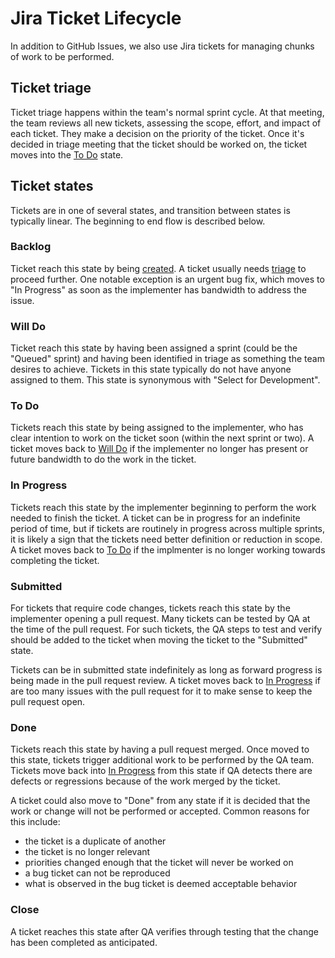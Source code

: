 # Jira Ticket Lifecycle

In addition to GitHub Issues, we also use Jira tickets for managing chunks of work to be performed.

## Ticket triage

Ticket triage happens within the team's normal sprint cycle. At that meeting, the team reviews all new tickets, assessing the scope, effort, and impact of each ticket. They make a decision on the priority of the ticket. Once it's decided in triage meeting that the ticket should be worked on, the ticket moves into the [To Do](#to-do) state.

## Ticket states

Tickets are in one of several states, and transition between states is typically linear. The beginning to end flow is described below.

### Backlog

Ticket reach this state by being [created](https://handbook.mattermost.com/operations/research-and-development/product/development-process/new-bug-tickets). A ticket usually needs [triage](#ticket-triage) to proceed further. One notable exception is an urgent bug fix, which moves to "In Progress" as soon as the implementer has bandwidth to address the issue.

### Will Do

Ticket reach this state by having been assigned a sprint (could be the "Queued" sprint) and having been identified in triage as something the team desires to achieve. Tickets in this state typically do not have anyone assigned to them. This state is synonymous with "Select for Development".

### To Do

Tickets reach this state by being assigned to the implementer, who has clear intention to work on the ticket soon (within the next sprint or two). A ticket moves back to [Will Do](#will-do) if the implementer no longer has present or future bandwidth to do the work in the ticket.

### In Progress

Tickets reach this state by the implementer beginning to perform the work needed to finish the ticket. A ticket can be in progress for an indefinite period of time, but if tickets are routinely in progress across multiple sprints, it is likely a sign that the tickets need better definition or reduction in scope. A ticket moves back to [To Do](#to-do) if the implmenter is no longer working towards completing the ticket.

### Submitted

For tickets that require code changes, tickets reach this state by the implementer opening a pull request. Many tickets can be tested by QA at the time of the pull request. For such tickets, the QA steps to test and verify should be added to the ticket when moving the ticket to the "Submitted" state.

Tickets can be in submitted state indefinitely as long as forward progress is being made in the pull request review. A ticket moves back to [In Progress](#in-progress) if are too many issues with the pull request for it to make sense to keep the pull request open.

### Done

Tickets reach this state by having a pull request merged. Once moved to this state, tickets trigger additional work to be performed by the QA team. Tickets move back into [In Progress](#in-progress) from this state if QA detects there are defects or regressions because of the work merged by the ticket.

A ticket could also move to "Done" from any state if it is decided that the work or change will not be performed or accepted. Common reasons for this include:

* the ticket is a duplicate of another
* the ticket is no longer relevant
* priorities changed enough that the ticket will never be worked on
* a bug ticket can not be reproduced
* what is observed in the bug ticket is deemed acceptable behavior

### Close

A ticket reaches this state after QA verifies through testing that the change has been completed as anticipated.
